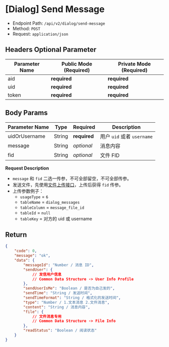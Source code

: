 # [Dialog] Send Message

- Endpoint Path: `/api/v2/dialog/send-message`
- Method: `POST`
- Request: `application/json`

## Headers Optional Parameter

| Parameter Name | Public Mode (Required) | Private Mode (Required) |
| --- | --- | --- |
| aid | **required** | **required** |
| uid | **required** | **required** |
| token | **required** | **required** |

## Body Params

| Parameter Name | Type | Required | Description |
| --- | --- | --- | --- |
| uidOrUsername | String | **required** | 用户 `uid` 或者 `username` |
| message | String | *optional* | 消息内容 |
| fid | String | *optional* | 文件 FID |

**Request Description**

- `message` 和 `fid` 二选一传参，不可全部留空，不可全部传参。
- 发送文件，先使用[文件上传接口](../common/upload-file.md)，上传后获得 `fid` 传参。
- 上传参数例子：
    - `usageType` = `6`
    - `tableName` = `dialog_messages`
    - `tableColumn` = `message_file_id`
    - `tableId` = `null`
    - `tableKey` = 对方的 uid 或 username

## Return

```json
{
    "code": 0,
    "message": "ok",
    "data": {
        "messageId": "Number / 消息 ID",
        "sendUser": {
            // 发信用户信息
            // Common Data Structure -> User Info Profile
        },
        "sendUserIsMe": "Boolean / 是否为自己发的",
        "sendTime": "String / 发送时间",
        "sendTimeFormat": "String / 格式化的发送时间",
        "type": "Number / 1.文本消息 2.文件消息",
        "content": "String / 消息内容",
        "file": {
            // 文件消息专用
            // Common Data Structure -> File Info
        },
        "readStatus": "Boolean / 阅读状态"
    }
}
```

